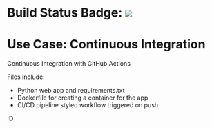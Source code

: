 # Build Status Badge: ![](https://github.com/devmiguelangel/gh-actions-test/workflows/Pipeline/badge.svg)

# Use Case: Continuous Integration
Continuous Integration with GitHub Actions

Files include:

- Python web app and requirements.txt
- Dockerfile for creating a container for the app
- CI/CD pipeline styled workflow triggered on push

:D
